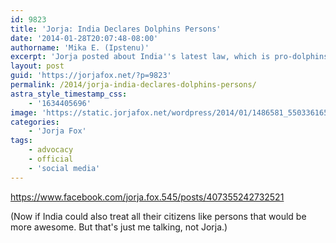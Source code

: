 ```yaml
---
id: 9823
title: 'Jorja: India Declares Dolphins Persons'
date: '2014-01-28T20:07:48-08:00'
authorname: 'Mika E. (Ipstenu)'
excerpt: 'Jorja posted about India''s latest law, which is pro-dolphins.'
layout: post
guid: 'https://jorjafox.net/?p=9823'
permalink: /2014/jorja-india-declares-dolphins-persons/
astra_style_timestamp_css:
    - '1634405696'
image: 'https://static.jorjafox.net/wordpress/2014/01/1486581_550336165062366_1183143358_n.jpg'
categories:
    - 'Jorja Fox'
tags:
    - advocacy
    - official
    - 'social media'
---
```


https://www.facebook.com/jorja.fox.545/posts/407355242732521

(Now if India could also treat all their citizens like persons that would be more awesome. But that's just me talking, not Jorja.)
